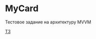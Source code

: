 # MyCard
Тестовое задание на архитектуру MVVM

[ТЗ](https://docs.google.com/document/d/1GWNcX8mTuqFGn6JRHI9fscCO6hoBtHd5bYPrjA2IPs4/edit?usp=sharing)
